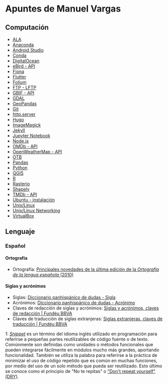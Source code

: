 # Apuntes de Manuel Vargas
## Computación
* [ALA](https://github.com/mfvargas/snippets/blob/master/ala/README.md)
* [Anaconda](https://github.com/mfvargas/snippets/blob/master/anaconda/README.md)
* [Android Studio](https://github.com/mfvargas/snippets/blob/master/android-studio/README.md)
* [Conda](https://github.com/mfvargas/snippets/blob/master/conda/README.md)
* [DigitalOcean](https://github.com/mfvargas/snippets/blob/master/digitalocean/README.md)
* [eBird - API](https://github.com/mfvargas/snippets/blob/master/ebird-api/README.md)
* [Fiona](https://github.com/mfvargas/snippets/blob/master/fiona/README.md)
* [Flutter](https://github.com/mfvargas/snippets/blob/master/flutter/README.md)
* [Folium](https://github.com/mfvargas/snippets/blob/master/folium/README.md)
* [FTP - LFTP](https://github.com/mfvargas/snippets/blob/master/ftp-lftp/README.md)
* [GBIF - API](https://github.com/mfvargas/snippets/blob/master/gbif-api/README.md)
* [GDAL](https://github.com/mfvargas/snippets/blob/master/gdal/README.md)
* [GeoPandas](https://github.com/mfvargas/snippets/blob/master/geopandas/README.md)
* [Git](https://github.com/mfvargas/snippets/blob/master/git/README.md)
* [http.server](https://github.com/mfvargas/snippets/blob/master/http.server/README.md)
* [Hugo](https://github.com/mfvargas/snippets/blob/master/hugo/README.md)
* [ImageMagick](https://github.com/mfvargas/snippets/blob/master/imagemagick/README.md)
* [Jekyll](https://github.com/mfvargas/snippets/blob/master/jekyll/README.md)
* [Jupyter Notebook](https://github.com/mfvargas/snippets/blob/master/jupyter-notebook/README.md)
* [Node.js](https://github.com/mfvargas/snippets/blob/master/nodejs/README.md)
* [OMDb - API](https://github.com/mfvargas/snippets/blob/master/omdb-api/README.md)
* [OpenWeatherMap - API](https://github.com/mfvargas/snippets/blob/master/openweathermap-api/README.md)
* [OTB](https://github.com/mfvargas/snippets/blob/master/otb/README.md)
* [Pandas](https://github.com/mfvargas/snippets/blob/master/pandas/README.md)
* [Python](https://github.com/mfvargas/snippets/blob/master/python/README.md)
* [QGIS](https://github.com/mfvargas/snippets/blob/master/qgis/README.md)
* [R](https://github.com/mfvargas/snippets/blob/master/r/README.md)
* [Rasterio](https://github.com/mfvargas/snippets/blob/master/rasterio/README.md)
* [Shapely](https://github.com/mfvargas/snippets/blob/master/shapely/README.md)
* [TMDb - API](https://github.com/mfvargas/snippets/blob/master/tmdb-api/README.md)
* [Ubuntu - instalación](https://github.com/mfvargas/snippets/blob/master/ubuntu/instalacion/README.md)
* [Unix/Linux](https://github.com/mfvargas/snippets/blob/master/unix-linux/README.md)
* [Unix/Linux Networking](https://github.com/mfvargas/snippets/blob/master/unix-linux-networking/README.md)
* [VirtualBox](https://github.com/mfvargas/snippets/blob/master/virtualbox/README.md)

## Lenguaje
### Español
#### Ortografía
* Ortografía: [Principales novedades de la última edición de la _Ortografía de la lengua española_ (2010)](https://www.rae.es/sites/default/files/Principales_novedades_de_la_Ortografia_de_la_lengua_espanola.pdf)

#### Siglas y acrónimos
* Siglas: [Diccionario panhispánico de dudas - Sigla](http://lema.rae.es/dpd/srv/search?id=nNmc4LzNaD6zHPhgWc)
* Acrónimos: [Diccionario panhispánico de dudas - Acrónimo](http://lema.rae.es/dpd/srv/search?id=Tvd5E55ArD6uxbj2i5)
* Claves de redacción de siglas y acrónimos: [Siglas y acrónimos, claves de redacción | Fundéu BBVA](https://www.fundeu.es/recomendacion/siglas-y-acronimos-claves-de-redaccion/)
* Claves de traducción de siglas extranjeras: [Siglas extranjeras, claves de traducción | Fundéu BBVA](https://www.fundeu.es/recomendacion/siglas-traduccion/)

<a name="footnote01">1</a>: _[Snippet](https://es.wikipedia.org/wiki/Snippet)_ es un término del idioma inglés utilizado en programación para referirse a pequeñas partes reutilizables de código fuente o de texto. Comúnmente son definidas como unidades o métodos funcionales que pueden integrarse fácilmente en módulos mucho más grandes, aportando funcionalidad. También se utiliza la palabra para referirse a la práctica de minimizar el uso de código repetido que es común en muchas funciones, por medio del uso de un solo método que pueda ser reutilizado. Esto último se conoce como el principio de "No te repitas" o ["Don't repeat yourself" (DRY)](https://en.wikipedia.org/wiki/Don%27t_repeat_yourself).
